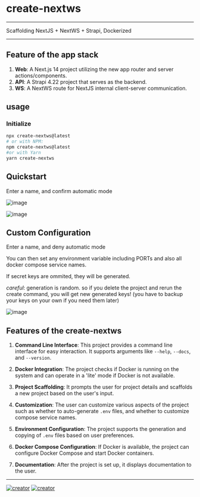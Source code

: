# create-nextws

---
Scaffolding NextJS + NextWS + Strapi, Dockerized

---


## Feature of the app stack

1. **Web**: A Next.js 14 project utilizing the new app router and server actions/components.
2. **API**: A Strapi 4.22 project that serves as the backend.
3. **WS**: A NextWS route for NextJS internal client-server communication.


## usage


### Initialize

```sh
npx create-nextws@latest
# or with NPM:
npm create-nextws@latest
#or with Yarn
yarn create-nextws
```


## Quickstart

Enter a name, and confirm automatic mode

![image](https://github.com/YeonV/create-nextws/assets/28861537/1d0b0d58-18a4-4633-bc16-07036fac8ca5)

![image](https://github.com/YeonV/create-nextws/assets/28861537/8d1c596f-ac46-45aa-baf9-bfccd39dcadb)

## Custom Configuration

Enter a name, and deny automatic mode

You can then set any environment variable including PORTs and also all docker compose service names.

If secret keys are ommited, they will be generated. 

*careful*: generation is random. so if you delete the project and rerun the create command,
you will get new generated keys! (you have to backup your keys on your own if you need them later)

![image](https://github.com/YeonV/create-nextws/assets/28861537/9de7dbbe-a380-4e12-8e70-b01b639f883a)


## Features of the create-nextws

1. **Command Line Interface**: This project provides a command line interface for easy interaction. It supports arguments like `--help`, `--docs`, and `--version`.

2. **Docker Integration**: The project checks if Docker is running on the system and can operate in a 'lite' mode if Docker is not available.

3. **Project Scaffolding**: It prompts the user for project details and scaffolds a new project based on the user's input.

4. **Customization**: The user can customize various aspects of the project such as whether to auto-generate `.env` files, and whether to customize compose service names.

5. **Environment Configuration**: The project supports the generation and copying of `.env` files based on user preferences.

6. **Docker Compose Configuration**: If Docker is available, the project can configure Docker Compose and start Docker containers.

7. **Documentation**: After the project is set up, it displays documentation to the user.

---

[![creator](https://img.shields.io/badge/CREATOR-Yeon-blue.svg?logo=github&logoColor=white)](https://github.com/YeonV) [![creator](https://img.shields.io/badge/A.K.A-Blade-darkred.svg?logo=github&logoColor=white)](https://github.com/YeonV)
